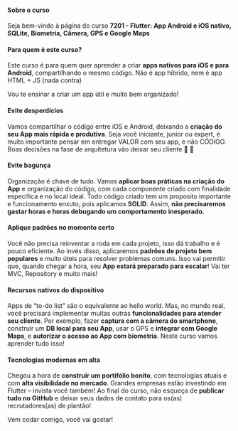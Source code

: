 #### Sobre o curso
Seja bem-vindo à página do curso  **7201 - Flutter: App Android e iOS nativo, SQLite, Biometria, Câmera, GPS e Google Maps**

#### Para quem é este curso?

Este curso é para quem quer aprender a criar  **apps nativos para iOS e para Android**, compartilhando o mesmo código. Não é app híbrido, nem é app HTML + JS (nada contra)

Vou te ensinar a criar um app útil e muito bem organizado!

#### Evite desperdícios

Vamos compartilhar o código entre iOS e Android, deixando a  **criação do seu App mais rápida e produtiva**. Seja você iniciante, junior ou expert, é muito importante pensar em entregar VALOR com seu app, e não CÓDIGO. Boas decisões na fase de arquitetura vão deixar seu cliente 🤩 🤩

#### Evite bagunça

Organização é chave de tudo. Vamos  **aplicar boas práticas na criação do App**  e organização do código, com cada componente criado com finalidade específica e no local ideal. Todo código criado tem um proposito importante e funcionamento enxuto, pois aplicamos  **SOLID**. Assim,  **não precisaremos gastar horas e horas debugando um comportamento inesperado.**

#### Aplique padrões no momento certo

Você não precisa reinventar a roda em cada projeto, isso dá trabalho e é pouco eficiente. Ao invés disso, aplicaremos  **padrões de projeto bem populares**  e muito úteis para resolver problemas comuns. Isso vai permitir que, quando chegar a hora, seu  **App estará preparado para escalar**! Vai ter MVC, Repository e muito mais!

#### Recursos nativos do dispositivo

Apps de “to-do list” são o equivalente ao hello world. Mas, no mundo real, você precisará implementar muitas outras  **funcionalidades para atender seu cliente**. Por exemplo, fazer  **captura com a câmera do smartphone**, construir um  **DB local para seu App**, usar o GPS e  **integrar com Google Maps**, e  **autorizar o acesso ao App com biometria**. Neste curso vamos aprender tudo isso!

#### Tecnologias modernas em alta

Chegou a hora de  **construir um portifólio bonito**, com tecnologias atuais e com  **alta visibilidade no mercado**. Grandes empresas estão investindo em Flutter – invista você também! Ao final do curso, não esqueça de  **publicar tudo no GitHub**  e deixar seus dados de contato para os(as) recrutadores(as) de plantão!

Vem codar comigo, você vai gostar!
